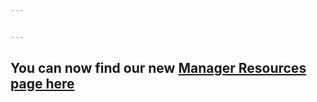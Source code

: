 ```yaml
---


---
```


## You can now find our new [Manager Resources page here](/handbook/marketing/sales-development/sales-development-tools/#sales-dev-manager-resources)
